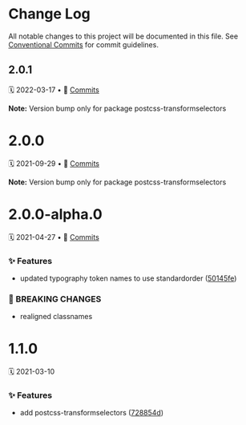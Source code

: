 # Change Log

All notable changes to this project will be documented in this file.
See [Conventional Commits](https://conventionalcommits.org) for commit guidelines.

<a name="2.0.1"></a>

## 2.0.1

🗓 2022-03-17 • 📝 [Commits](https://github.com/adobe/spectrum-css/compare/postcss-transformselectors@2.0.0-alpha.0...postcss-transformselectors@2.0.1)

**Note:** Version bump only for package postcss-transformselectors

<a name="2.0.0"></a>

# 2.0.0

🗓 2021-09-29 • 📝 [Commits](https://github.com/adobe/spectrum-css/compare/postcss-transformselectors@2.0.0-alpha.0...postcss-transformselectors@2.0.0)

**Note:** Version bump only for package postcss-transformselectors

<a name="2.0.0-alpha.0"></a>

# 2.0.0-alpha.0

🗓 2021-04-27 • 📝 [Commits](https://github.com/adobe/spectrum-css/compare/postcss-transformselectors@1.1.0...postcss-transformselectors@2.0.0-alpha.0)

### ✨ Features

-   updated typography token names to use standardorder ([50145fe](https://github.com/adobe/spectrum-css/commit/50145fe))

### 🛑 BREAKING CHANGES

-   realigned classnames

<a name="1.1.0"></a>

# 1.1.0

🗓 2021-03-10

### ✨ Features

-   add postcss-transformselectors ([728854d](https://github.com/adobe/spectrum-css/commit/728854d))
